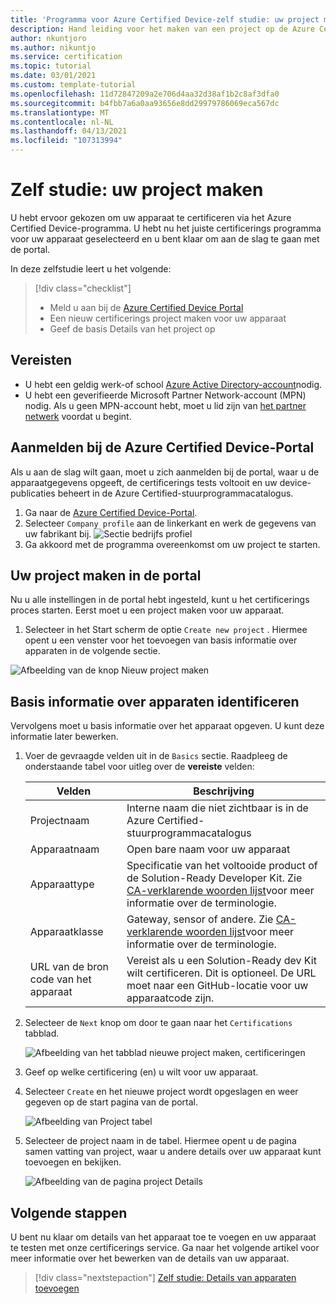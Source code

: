 ```yaml
---
title: 'Programma voor Azure Certified Device-zelf studie: uw project maken'
description: Hand leiding voor het maken van een project op de Azure Certified Device Portal
author: nkuntjoro
ms.author: nikuntjo
ms.service: certification
ms.topic: tutorial
ms.date: 03/01/2021
ms.custom: template-tutorial
ms.openlocfilehash: 11d72847209a2e706d4aa32d38af1b2c8af3dfa0
ms.sourcegitcommit: b4fbb7a6a0aa93656e8dd29979786069eca567dc
ms.translationtype: MT
ms.contentlocale: nl-NL
ms.lasthandoff: 04/13/2021
ms.locfileid: "107313994"
---
```

# <a name="tutorial-create-your-project"></a>Zelf studie: uw project maken

U hebt ervoor gekozen om uw apparaat te certificeren via het Azure Certified Device-programma. U hebt nu het juiste certificerings programma voor uw apparaat geselecteerd en u bent klaar om aan de slag te gaan met de portal.

In deze zelfstudie leert u het volgende:

> [!div class="checklist"]
> * Meld u aan bij de [Azure Certified Device Portal](https://certify.azure.com/)
> * Een nieuw certificerings project maken voor uw apparaat
> * Geef de basis Details van het project op

## <a name="prerequisites"></a>Vereisten

- U hebt een geldig werk-of school [Azure Active Directory-account](https://docs.microsoft.com/azure/active-directory/fundamentals/active-directory-whatis)nodig.
- U hebt een geverifieerde Microsoft Partner Network-account (MPN) nodig. Als u geen MPN-account hebt, moet u lid zijn van [het partner netwerk](https://partner.microsoft.com/) voordat u begint.

## <a name="signing-into-the-azure-certified-device-portal"></a>Aanmelden bij de Azure Certified Device-Portal

Als u aan de slag wilt gaan, moet u zich aanmelden bij de portal, waar u de apparaatgegevens opgeeft, de certificerings tests voltooit en uw device-publicaties beheert in de Azure Certified-stuurprogrammacatalogus.

1. Ga naar de [Azure Certified Device-Portal](https://certify.azure.com).
1. Selecteer `Company profile` aan de linkerkant en werk de gegevens van uw fabrikant bij.
   ![Sectie bedrijfs profiel](./media/images/company-profile.png)
1. Ga akkoord met de programma overeenkomst om uw project te starten.

## <a name="creating-your-project-on-the-portal"></a>Uw project maken in de portal

Nu u alle instellingen in de portal hebt ingesteld, kunt u het certificerings proces starten. Eerst moet u een project maken voor uw apparaat.

1. Selecteer in het Start scherm de optie `Create new project` . Hiermee opent u een venster voor het toevoegen van basis informatie over apparaten in de volgende sectie.

 ![Afbeelding van de knop Nieuw project maken](./media/images/create-new-project.png)

## <a name="identifying-basic-device-information"></a>Basis informatie over apparaten identificeren

Vervolgens moet u basis informatie over het apparaat opgeven. U kunt deze informatie later bewerken.

1. Voer de gevraagde velden uit in de `Basics` sectie. Raadpleeg de onderstaande tabel voor uitleg over de **vereiste** velden:

    | Velden                  | Beschrijving                                                                                                                         |
    |------------------------|-------------------------------------------------------------------------------------------------------------------------------------|
    | Projectnaam           | Interne naam die niet zichtbaar is in de Azure Certified-stuurprogrammacatalogus                                                        |
    | Apparaatnaam            | Open bare naam voor uw apparaat                                                                                                |
    | Apparaattype            | Specificatie van het voltooide product of de Solution-Ready Developer Kit.     Zie [CA-verklarende woorden lijst](./resources-glossary.md)voor meer informatie over de terminologie.                                                                     |
    | Apparaatklasse           | Gateway, sensor of andere.  Zie [CA-verklarende woorden lijst](./resources-glossary.md)voor meer informatie over de terminologie.                                                                    |
    | URL van de bron code van het apparaat | Vereist als u een Solution-Ready dev Kit wilt certificeren. Dit is optioneel. De URL moet naar een GitHub-locatie voor uw apparaatcode zijn. |
1. Selecteer de `Next` knop om door te gaan naar het `Certifications` tabblad.

    ![Afbeelding van het tabblad nieuwe project maken, certificeringen](./media/images/create-new-project-certificationswindow.png)

1. Geef op welke certificering (en) u wilt voor uw apparaat.
1. Selecteer `Create` en het nieuwe project wordt opgeslagen en weer gegeven op de start pagina van de portal.

    ![Afbeelding van Project tabel](./media/images/project-table.png)

1. Selecteer de project naam in de tabel. Hiermee opent u de pagina samen vatting van project, waar u andere details over uw apparaat kunt toevoegen en bekijken.

    ![Afbeelding van de pagina project Details](./media/images/device-details-section.png)

## <a name="next-steps"></a>Volgende stappen

U bent nu klaar om details van het apparaat toe te voegen en uw apparaat te testen met onze certificerings service. Ga naar het volgende artikel voor meer informatie over het bewerken van de details van uw apparaat.
> [!div class="nextstepaction"]
> [Zelf studie: Details van apparaten toevoegen](tutorial-02-adding-device-details.md)
